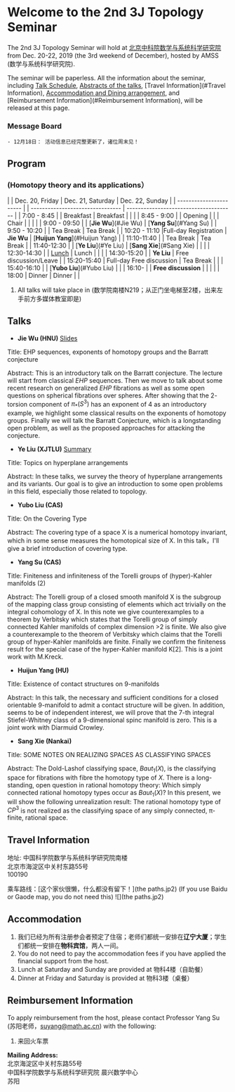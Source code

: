 # Welcome to the 2nd 3J Topology Seminar  

The 2nd 3J Topology Seminar will hold at [北京中科院数学与系统科学研究院](http://www.amss.ac.cn) from Dec. 20-22, 2019 (the 3rd weekend of December), hosted by AMSS (数学与系统科学研究院).

The seminar will be paperless. All the information about the seminar, including [Talk Schedule](#Program), [Abstracts of the talks](#Talks), [Travel Information](#Travel Information), [Accommodation and Dining arrangement](#Accommodation), and [Reimbursement Information](#Reimbursement Information), will be released at this page.

### Message Board
`- 12月18日： 活动信息已经完整更新了，诸位周末见！`


## <span id="Program">Program</span>  

### (Homotopy theory and its applications）


|                         |   Dec. 20, Friday         |        Dec. 21, Saturday          |   Dec. 22, Sunday                      |
| ----------------------- |                           | --------------------------------  | -------------------------------------- |
|       7:00 - 8:45       |                           |        Breakfast                  |      Breakfast                         |
|                                                                                                                                  |
|       8:45 - 9:00       |                           |           Opening                 |                                        |
|         Chair           |                           |                                   |                                        |
|       9:00 - 09:50      |                           |      [**Jie Wu**](#Jie Wu)        |       [**Yang Su**](#Yang Su)          | 
|       9:50 - 10:20      |                           |          Tea Break                |         Tea Break                      |
|       10:20 - 11:10     |Full-day Registration      |               **Jie Wu**          |    [**Huijun Yang**](#Huijun Yang)     |
|       11:10-11:40       |                           |          Tea Break                |         Tea Break                      |
|       11:40-12:30       |                           |      [**Ye Liu**](#Ye Liu)        |    [**Sang Xie**](#Sang Xie)           | 
|                                                                                                                                  |
|       12:30-14:30       |                           |      [Lunch](#dining)             |        Lunch                           |
|                                                                                                                                 |
|       14:30-15:20       |                           |         **Ye Liu**               |         Free discussion/Leave          |
|       15:20-15:40       |  Full-day Free discussion |            Tea Break             |                                        |
|       15:40-16:10       |                           |      [**Yubo Liu**](#Yubo Liu)   |                                        |
|       16:10-            |                           |        **Free discussion**       |                                        |
|                                                                                        |
|       18:00             |      Dinner               |             Dinner                |                                        |
  
1. All talks will take place in (数学院南楼N219；从正门坐电梯至2楼，出来左手前方多媒体教室即是)   







## <span id="Talks">Talks</span>    


- **<span id="Jie Wu">Jie Wu</span> (HNU)**  [Slides](3J-Topology-Seminar-talk(1).pdf)

Title: $\mathrm{EHP}$ sequences, exponents of homotopy groups and the Barratt conjecture  

Abstract: This is an introductory talk on the Barratt conjecture. The lecture will start from classical $EHP$ sequences. Then we move to talk about some recent research on generalized $EHP$ fibrations as well as some open questions on spherical fibrations over spheres. After showing that the $2$-torsion component of $\pi_*(S^3)$ has an exponent of $4$ as an introductory example, we highlight some classical results on the exponents of homotopy groups. Finally we will talk the Barratt Conjecture, which is a longstanding open problem, as well as the proposed approaches for attacking the conjecture.  



- **<span id="Ye Liu">Ye Liu</span> (XJTLU)**  [Summary](yeliuarransurvey.pdf)

Title: Topics on hyperplane arrangements

Abstract: In these talks, we survey the theory of hyperplane arrangements and its variants. Our goal is to give an introduction to some open problems in this field, especially those related to topology.


- **<span id="Yubo Liu">Yubo Liu</span> (CAS)**  

Title: On the Covering Type

Abstract: The covering type of a space X is a numerical homotopy invariant, which in some sense measures the homotopical size of X. In this talk，I'll give a brief introduction of covering type.



- **<span id="Yang Su">Yang Su</span> (CAS)**  

Title: Finiteness and infiniteness of the Torelli groups of (hyper)-Kahler manifolds (2)  

Abstract: The Torelli group of a closed smooth manifold X is the subgroup of the mapping class group consisting of elements which act trivially on the integral cohomology of X. In this note we give counterexamples to a theorem by Verbitsky which states that the Torelli group of simply connected Kahler manifolds of complex dimension >2 is finite. We also give a counterexample to the theorem of Verbitsky which claims that the Torelli group of hyper-Kahler manifolds are finite. Finally we confirm the finiteness result for the special case of the hyper-Kahler manifold K[2]. This is a joint work with M.Kreck.



- **<span id="Huijun Yang">Huijun Yang</span> (HU)**  

Title: Existence of contact structures on 9-manifolds

Abstract: In this talk, the necessary and sufficient conditions for a closed orientable 9-manifold to admit a contact structure will be given.
In addition, seems to be of independent interest, we will prove that the 7-th integral Stiefel-Whitney class of a 9-dimensional spinc manifold is zero. This is a joint work with Diarmuid Crowley.



  

- **<span id="Sang Xie">Sang Xie</span> (Nankai)**  

Title: SOME NOTES ON REALIZING SPACES AS CLASSIFYING
SPACES

Abstract: The Dold-Lashof classifying space, $Baut_1 (X)$, is the classifying space for fibrations with fibre the homotopy type of $X$. There is a long-standing, open question in rational homotopy theory: 
Which simply connected rational homotopy types occur as $Baut_1(X)$? In this present, we will show the following unrealization result: 
The rational homotopy type of $CP^3$ is not realized as the classifying space of any simply connected, π-finite, rational space.




## <span id="Travel Information">Travel Information</span>

地址: 中国科学院数学与系统科学研究院南楼  
     北京市海淀区中关村东路55号  
     100190

乘车路线：[这个家伙很懒，什么都没有留下！](the paths.jp2) 
(If you use Baidu or Gaode map, you do not need this)
![](the paths.jp2) 



## <span id="Accommodation">Accommodation</span>

1.	我们已经为所有注册参会者预定了住宿；老师们都统一安排在**辽宁大厦**；学生们都统一安排在**物科宾馆**，两人一间。
2.	You do not need to pay the accommodation fees if you have applied the financial support from the host.
4.	<span id="dining">Lunch</span> at Saturday and Sunday are provided at 物科4楼（自助餐）
5.	Dinner at Friday and Saturday is provided at 物科3楼（桌餐）





##  <span id="Reimbursement Information">Reimbursement Information</span>  

To apply reimbursement from the host, please contact Professor Yang Su (苏阳老师，suyang@math.ac.cn) with the following:

1.	来回火车票  

**Mailing Address:**  
北京海淀区中关村东路55号    
中国科学院数学与系统科学研究院 晨兴数学中心  
苏阳








